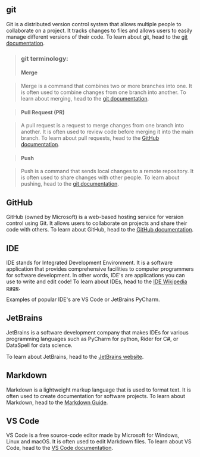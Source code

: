 <!-- The syntax <a href=... target="_blank"> (see line 7) is used in HTML to create a hyperlink that opens in a new tab or window. -->

<!-- In Markdown, we can use HTML syntax to achieve the same behavior instead of the standard Markdown linking syntax. -->

<!-- By using <a href=... target="_blank"> in Markdown, we provide users with the option to stay on the current documentation page while also allowing them to explore additional sources in a newly opened tab or window. This can help users stay focused on the task at hand while still having the flexibility to investigate related information. -->

<!--
IMPORTANT

Keep the glossary in alphabetical order!

 -->
## git

Git is a distributed version control system that allows multiple people to collaborate on a project. It tracks changes to files and allows users to easily manage different versions of their code. To learn about git, head to the <a href="https://git-scm.com/doc" target="_blank">git documentation</a>.

> ### git terminology:
> #### Merge

> Merge is a command that combines two or more branches into one. It is often used to combine changes from one branch into another. To learn about merging, head to the <a href="https://git-scm.com/docs/git-merge" target="_blank">git documentation</a>.

> #### Pull Request (PR)

> A pull request is a request to merge changes from one branch into another. It is often used to review code before merging it into the main branch. To learn about pull requests, head to the <a href="https://docs.github.com/en/github/collaborating-with-issues-and-pull-requests/about-pull-requests" target="_blank">GitHub documentation</a>.

> #### Push

> Push is a command that sends local changes to a remote repository. It is often used to share changes with other people. To learn about pushing, head to the <a href="https://git-scm.com/docs/git-push" target="_blank">git documentation</a>.

## GitHub

GitHub (owned by Microsoft) is a web-based hosting service for version control using Git. It allows users to collaborate on projects and share their code with others. To learn about GitHub, head to the <a href="https://docs.github.com/en" target="_blank">GitHub documentation</a>.

## IDE

IDE stands for Integrated Development Environment. It is a software application that provides comprehensive facilities to computer programmers for software development. In other words, IDE's are applications you can use to write and edit code! To learn about IDEs, head to the <a href="https://en.wikipedia.org/wiki/Integrated_development_environment" target="_blank">IDE Wikipedia page</a>.

Examples of popular IDE's are VS Code or JetBrains PyCharm.

## JetBrains

JetBrains is a software development company that makes IDEs for various programming languages such as PyCharm for python, Rider for C#, or DataSpell for data science.

To learn about JetBrains, head to the <a href="https://www.jetbrains.com/" target="_blank">JetBrains website</a>.

## Markdown

Markdown is a lightweight markup language that is used to format text. It is often used to create documentation for software projects. To learn about Markdown, head to the <a href="https://www.markdownguide.org/" target="_blank">Markdown Guide</a>.

## VS Code 

VS Code is a free source-code editor made by Microsoft for Windows, Linux and macOS. It is often used to edit Markdown files. To learn about VS Code, head to the <a href="https://code.visualstudio.com/docs" target="_blank">VS Code documentation</a>.